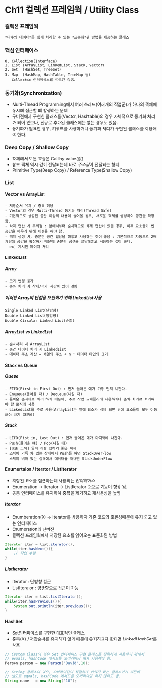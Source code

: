 Ch11 컬렉션 프레임웍 / Utility Class
====================

### 컬렉션 프레임웍
```
*다수의 데이터*를 쉽게 처리할 수 있는 *표준화*된 방법을 제공하는 클래스
```

### 핵심 인터페이스
```
0. Collection(Interface)
1. List (ArrayList, LinkedList, Stack, Vector)
2. Set  (HashSet, TreeSet)
3. Map  (HashMap, HashTable, TreeMap 등)
   Collectio 인터페이스를 따르진 않음.
```
### 동기화(Synchronization)
- Multi-Thread Programming에서 여러 쓰레드(여러개의 작업군)가 하나의 객체에 동시에 접근할 떄 발생하는 문제
- 구버젼에서 구현한 클래스들(Vector, Hashtable)의 경우 자체적으로 동기화 처리가 되어 있으나, 신규로 추가된 클래스에는 없는 경우도 있음.
- 동기화가 필요한 경우, 키워드를 사용하거나 동기화 처리가 구현된 클래스를 이용해야 한다.

### Deep Copy / Shallow Copy
- 자체에서 모든 호출은 Call by value(값)
- 참조 객체 역시 값이 전달되는데 바로 *주소값*이 전달되는 형태
- Primitive Type(Deep Copy) / Reference Type(Shallow Copy)

### List
#### Vector vs ArrayList
```
- 저장순서 유지 / 중복 허용
- Vector의 경우 Multi-Thread 동기화 처리(Thread Safe)
- 기본적으로 생성된 공간 이상의 내용이 들어올 경우, 새로운 객체를 생성하여 공간을 확장함.
- 삭제 연산 시 주의점 : 앞에서부터 순차적으로 삭제 연산이 있을 경우, 이후 요소들이 빈 공간을 채우기 위해 이동을 해야 함.
- 객체 생성 시, 충분한 공간 할당을 해놓고 사용하는 것이 좋음 : 기본적으로 자동으로 2배 가량의 공간을 확장하기 때문에 충분한 공간을 할당해놓고 사용하는 것이 좋다.
  ex) 게시판 페이지 처리
```
#### LinkedList
##### Array
```
- 크기 변경 불가
- 순차 처리 시 삭제/추가 시간이 많이 걸림
```
##### 이러한 Array의 단점을 보완하기 위해 LinkedList사용
```
Single Linked List(단방향)
Double Linked List(양방향)
Double Circular Linked List(순회)
```

##### ArrayList vs LinkedList
```
- 순차처리 시 ArrayList
- 중간 데이터 처리 시 LinkedList
- 데이터 주소 계산 = 배열의 주소 + n * 데이터 타입의 크기
```

#### Stack vs Queue
##### Queue
```
- FIFO(First in First Out) : 먼저 들어온 애가 가장 먼저 나간다.
- Enqueue(들어올 때) / Dequeue(나갈 때)
- 들어온 순서대로 처리 하기 때문에, 주로 작업 스캐쥴러에 사용하거나 순차 처리로 처리해야 할 로직에 사용
- LinkedList를 주로 사용(ArrayList는 앞에 요소가 삭제 되면 뒤에 요소들이 모두 이동해야 하기 때문에)
```

##### Stack
```
- LIFO(Fist in, Last Out) : 먼저 들어온 애가 마지막에 나간다.
- Push(들어올 떄) / Pop(나갈 떄)
- [호출 스택] 등이 가장 접하기 좋은 예제
- 스텍이 가득 차 있는 상태에서 Push를 하면 StackOverFlow
  스택이 비어 있는 상태에서 데이터를 꺼내면 StackUnderFlow
```

#### Enumertaion / Iterator / ListIterator
- 저장된 요소를 접근하는데 사용되는 *인터페이스*
- Enumeration -> Iterator -> ListIterator 순으로 기능이 향상 됨.
- 공통 인터페이스를 유지하여 중복을 제거하고 재사용성을 높임

##### Iterator
- Enumberation(X) -> Iterator를 사용하자
  기존 코드의 호환성때문에 유지 되고 있는 인터페이스
- Enumeration의 신버젼
- 컬렉션 프레임웍에서 저장된 요소를 읽어오는 표준화된 방법


```java
Iterator iter = list.iterator();
while(iter.hasNext()){
    // 작업 수행
}
```


##### ListIterator
- Iterator : 단방향 접근
- ListIterator : 양방향으로 접근이 가능

```java
Iterator iter = list.listIterator();
while(iter.hasPrevious()){
    System.out.println(iter.previous());
}
```


#### HashSet
- Set인터페이스를 구현한 대표적인 클래스
- 중복(X) / 저장순서를 유지하지 않기 때문에 유지하고자 한다면 *LinkedHashSet*를 사용

```java
// Custom Class의 경우 Set 인터페이스 구현 클래스를 정확하게 사용하기 위해서
// equals, hashCode 메서드를 오버라이딩 해서 사용해야 함.
Person person = new Person("David",10);

// String 클래스의 경우, 오버라이딩이 적절하게 이뤄져 있는 클래스이기 때문에
// 별도로 equals, hashCode 메서드를 오버라이딩 하지 않아도 됨.
String name   = new String("10");
```


